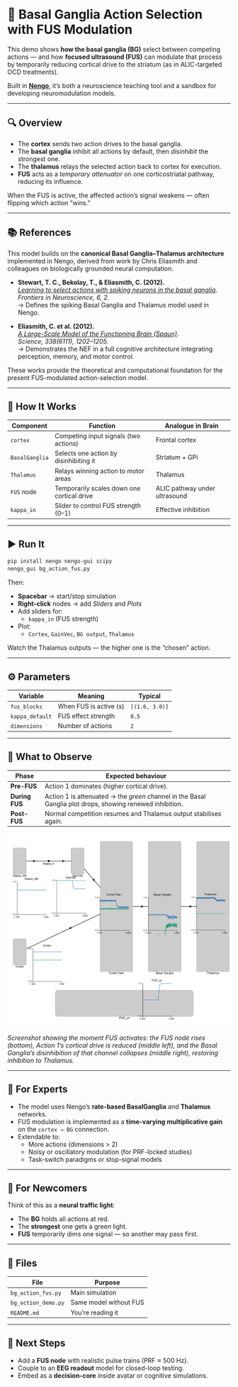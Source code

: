 # 🧠 Basal Ganglia Action Selection with FUS Modulation

This demo shows **how the basal ganglia (BG)** select between competing actions — and how **focused ultrasound (FUS)** can modulate that process by temporarily reducing cortical drive to the striatum (as in ALIC-targeted OCD treatments).

Built in **[Nengo](https://www.nengo.ai)**, it’s both a neuroscience teaching tool and a sandbox for developing neuromodulation models.

---

## 🔍 Overview

- The **cortex** sends two action drives to the basal ganglia.  
- The **basal ganglia** inhibit all actions by default, then *disinhibit* the strongest one.  
- The **thalamus** relays the selected action back to cortex for execution.  
- **FUS** acts as a *temporary attenuator* on one corticostriatal pathway, reducing its influence.

When the FUS is active, the affected action’s signal weakens — often flipping which action “wins.”

---

## 📚 References

This model builds on the **canonical Basal Ganglia–Thalamus architecture** implemented in Nengo, derived from work by Chris Eliasmith and colleagues on biologically grounded neural computation.

- **Stewart, T. C., Bekolay, T., & Eliasmith, C. (2012).**  
  [*Learning to select actions with spiking neurons in the basal ganglia*](https://doi.org/10.3389/fnins.2012.00002).  
  *Frontiers in Neuroscience, 6, 2.*  
  → Defines the spiking Basal Ganglia and Thalamus model used in Nengo.

- **Eliasmith, C. et al. (2012).**  
  [*A Large-Scale Model of the Functioning Brain (Spaun)*](https://doi.org/10.1126/science.1225266).  
  *Science, 338(6111), 1202–1205.*  
  → Demonstrates the NEF in a full cognitive architecture integrating perception, memory, and motor control.

These works provide the theoretical and computational foundation for the present FUS-modulated action-selection model.


---

## 🧩 How It Works

| Component | Function | Analogue in Brain |
|------------|-----------|------------------|
| `cortex` | Competing input signals (two actions) | Frontal cortex |
| `BasalGanglia` | Selects one action by disinhibiting it | Striatum + GPi |
| `Thalamus` | Relays winning action to motor areas | Thalamus |
| `FUS` node | Temporarily scales down one cortical drive | ALIC pathway under ultrasound |
| `kappa_in` | Slider to control FUS strength (0–1) | Effective inhibition |

---

## ▶️ Run It

```bash
pip install nengo nengo-gui scipy
nengo_gui bg_action_fus.py
```

Then:
- **Spacebar** → start/stop simulation  
- **Right-click** nodes → add *Sliders* and *Plots*  
- Add sliders for:
  - `kappa_in` (FUS strength)
- Plot:
  - `Cortex`, `GainVec`, `BG output`, `Thalamus`

Watch the Thalamus outputs — the higher one is the “chosen” action.

---

## ⚙️ Parameters

| Variable | Meaning | Typical |
|-----------|----------|----------|
| `fus_blocks` | When FUS is active (s) | `[(1.6, 3.0)]` |
| `kappa_default` | FUS effect strength | `0.5` |
| `dimensions` | Number of actions | `2` |

---

## 🧪 What to Observe

| Phase | Expected behaviour |
|-------|--------------------|
| **Pre-FUS** | Action 1 dominates (higher cortical drive). |
| **During FUS** | Action 1 is attenuated → the *green* channel in the Basal Ganglia plot drops, showing renewed inhibition. |
| **Post-FUS** | Normal competition resumes and Thalamus output stabilises again. |

<p align="center">
  <img src="./media/screenshot01.png" alt="Moment FUS turns on: basal ganglia disinhibition decreases for the green channel" width="700"/>
</p>

*Screenshot showing the moment FUS activates: the FUS node rises (bottom), Action 1’s cortical drive is reduced (middle left), and the Basal Ganglia’s disinhibition of that channel collapses (middle right), restoring inhibition to Thalamus.*

---

## 🧠 For Experts

- The model uses Nengo’s **rate-based BasalGanglia** and **Thalamus** networks.  
- FUS modulation is implemented as a **time-varying multiplicative gain** on the `cortex → BG` connection.  
- Extendable to:
  - More actions (dimensions > 2)  
  - Noisy or oscillatory modulation (for PRF-locked studies)  
  - Task-switch paradigms or stop-signal models  

---

## 🌱 For Newcomers

Think of this as a **neural traffic light**:
- The **BG** holds all actions at red.  
- The **strongest** one gets a green light.  
- **FUS** temporarily dims one signal — so another may pass first.

---

## 📁 Files

| File | Purpose |
|------|----------|
| `bg_action_fus.py` | Main simulation |
| `bg_action_demo.py` | Same model without FUS |
| `README.md` | You’re reading it |

---

## 🧩 Next Steps

- Add a **FUS node** with realistic pulse trains (PRF ≈ 500 Hz).  
- Couple to an **EEG readout** model for closed-loop testing.  
- Embed as a **decision-core** inside avatar or cognitive simulations.
